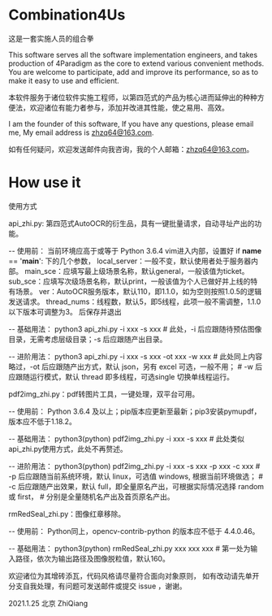 # Combination4Us

这是一套实施人员的组合拳

This software serves all the software implementation engineers, and takes production of 4Paradigm as the core to extend various convenient methods. You are welcome to participate, add and improve its performance, so as to make it easy to use and efficient.

本软件服务于诸位软件实施工程师，以第四范式的产品为核心进而延伸出的种种方便法，欢迎诸位有能力者参与，添加并改进其性能，使之易用、高效。

I am the founder of this software, If you have any questions, please email me, My email address is zhzq64@163.com.

如有任何疑问，欢迎发送邮件向我咨询，我的个人邮箱：zhzq64@163.com。


# How use it

使用方式

api_zhi.py: 第四范式AutoOCR的衍生品，具有一键批量请求，自动寻址产出的功能。

 -- 使用前：
    当前环境应高于或等于 Python 3.6.4
    vim进入内部，设置好 if __name__ == '__main__': 下的几个参数，
    local_server：一般不变，默认使用者处于服务器内部。
    main_sce：应填写最上级场景名称，默认general，一般该值为ticket。
    sub_sce：应填写次级场景名称，默认print，一般该值为个人已做好并上线的特有场景。
    ver：AutoOCR服务版本，默认110，即1.1.0，如为空则按照1.0.5的逻辑发送请求。
    thread_nums：线程数，默认5，即5线程，此项一般不需调整，1.1.0以下版本可调整为3。
    后保存并退出

 -- 基础用法：
    python3 api_zhi.py -i xxx -s xxx
    # 此处，-i 后应跟随待预估图像目录，无需考虑层级目录；-s 后应跟随产出目录。

 -- 进阶用法：
    python3 api_zhi.py -i xxx -s xxx -ot xxx -w xxx
    # 此处同上内容略过，-ot 后应跟随产出方式，默认 json，另有 excel 可选，一般不用；
    # -w 后应跟随运行模式，默认 thread 即多线程，可选single 切换单线程运行。


pdf2img_zhi.py：pdf转图片工具，一键处理，双平台可用。

 -- 使用前：
    Python 3.6.4 及以上；pip版本应更新至最新；pip3安装pymupdf，版本应不低于1.18.2。

 -- 基础用法：
    python3(python) pdf2img_zhi.py -i xxx -s xxx
    # 此处类似api_zhi.py使用方式，此处不再赘述。

 -- 进阶用法：
    python3(python) pdf2img_zhi.py -i xxx -s xxx -p xxx -c xxx
    # -p 后应跟随当前系统环境，默认 linux，可选值 windows, 根据当前环境做选；
    # -c 后应跟随产出效果，默认 full，即全量原名产出，可根据实际情况选择 random 或 first，
    # 分别是全量随机名产出及首页原名产出。


rmRedSeal_zhi.py：图像红章移除。

 -- 使用前：
    Python同上，opencv-contrib-python 的版本应不低于 4.4.0.46。

 -- 基础用法：
    python3(python) rmRedSeal_zhi.py xxx xxx xxx
    # 第一处为输入路径，依次为输出路径及图像脱粒值，默认160。


欢迎诸位为其增砖添瓦，代码风格请尽量符合面向对象原则，
如有改动请先单开分支自我处理，有问题可发送邮件或提交 issue ，谢谢。


2021.1.25 北京
ZhiQiang
